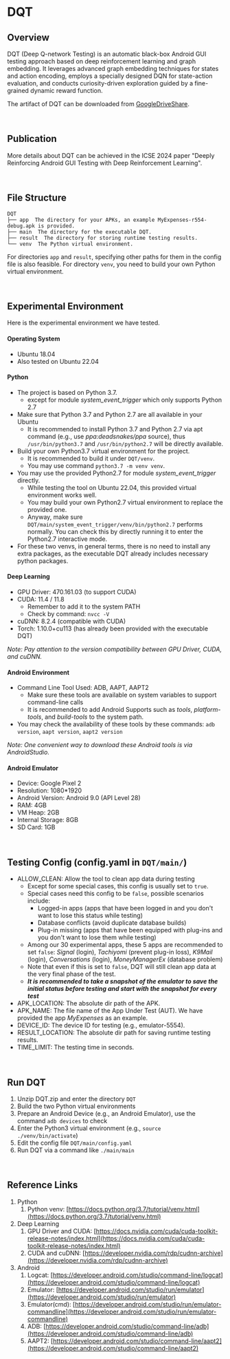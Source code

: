 # DQT
## Overview
DQT (Deep Q-network Testing) is an automatic black-box Android GUI testing approach based on deep reinforcement learning and graph embedding. It leverages advanced graph embedding techniques for states and action encoding, employs a specially designed DQN for state-action evaluation, and conducts curiosity-driven exploration guided by a fine-grained dynamic reward function.

The artifact of DQT can be downloaded from [GoogleDriveShare](https://drive.google.com/drive/folders/1w0XQv8FooDnUDkMUCSKXn_ZtYnE8hy1v?usp=sharing).

<br/>

## Publication
More details about DQT can be achieved in the ICSE 2024 paper "Deeply Reinforcing Android GUI Testing with Deep Reinforcement Learning".

<br/>

## File Structure
```
DQT
├── app  The directory for your APKs, an example MyExpenses-r554-debug.apk is provided.
├── main  The directory for the executable DQT.
├── result  The directory for storing runtime testing results.
└── venv  The Python virtual environment.
```

For directories `app` and `result`, specifying other paths for them in the config file is also feasible.
For directory `venv`, you need to build your own Python virtual environment.

<br/>

## Experimental Environment
Here is the experimental environment we have tested.
#### Operating System

- Ubuntu 18.04
- Also tested on Ubuntu 22.04
#### Python

- The project is based on Python 3.7.
   - except for module _system_event_trigger_ which only supports Python 2.7
- Make sure that Python 3.7 and Python 2.7 are all available in your Ubuntu
   - It is recommended to install Python 3.7 and Python 2.7 via apt command (e.g., use _ppa:deadsnakes/ppa_ source), thus `/usr/bin/python3.7` and `/usr/bin/python2.7` will be directly available.
- Build your own Python3.7 virtual environment for the project.
   - It is recommended to build it under `DQT/venv`.
   - You may use command `python3.7 -m venv venv`.
- You may use the provided Python2.7 for module _system_event_trigger_ directly.
   - While testing the tool on Ubuntu 22.04, this provided virtual environment works well.
   - You may build your own Python2.7 virtual environment to replace the provided one.
   - Anyway, make sure `DQT/main/system_event_trigger/venv/bin/python2.7` performs normally. You can check this by directly running it to enter the Python2.7 interactive mode.
- For these two venvs, in general terms, there is no need to install any extra packages, as the executable DQT already includes necessary python packages.
#### Deep Learning

- GPU Driver: 470.161.03 (to support CUDA)
- CUDA: 11.4 / 11.8
   - Remember to add it to the system PATH
   - Check by command: `nvcc -V`
- cuDNN: 8.2.4 (compatible with CUDA)
- Torch: 1.10.0+cu113 (has already been provided with the executable DQT)

_Note: Pay attention to the version compatibility between GPU Driver, CUDA, and cuDNN._
#### Android Environment

- Command Line Tool Used: ADB, AAPT, AAPT2
   - Make sure these tools are available on system variables to support command-line calls
   - It is recommended to add Android Supports such as _tools_, _platform-tools_, and _build-tools_ to the system path.
- You may check the availability of these tools by these commands: `adb version`, `aapt version`, `aapt2 version`

_Note: One convenient way to download these Android tools is via AndroidStudio._
#### Android Emulator

- Device: Google Pixel 2
- Resolution: 1080*1920
- Android Version: Android 9.0 (API Level 28)
- RAM: 4GB
- VM Heap: 2GB
- Internal Storage: 8GB
- SD Card: 1GB

<br/>

## Testing Config (config.yaml in `DQT/main/`)

- ALLOW_CLEAN: Allow the tool to clean app data during testing
   - Except for some special cases, this config is usually set to `true`.
   - Special cases need this config to be `false`, possible scenarios include: 
      - Logged-in apps (apps that have been logged in and you don't want to lose this status while testing)
      - Database conflicts (avoid duplicate database builds)
      - Plug-in missing (apps that have been equipped with plug-ins and you don't want to lose them while testing)
   - Among our 30 experimental apps, these 5 apps are recommended to set `false`: _Signal_ (login), _Tachiyomi_ (prevent plug-in loss), _K9Mail_ (login), _Conversations_ (login), _MoneyManagerEx_ (database problem)
   - Note that even if this is set to `false`, DQT will still clean app data at the very final phase of the test.
   - _**It is recommended to take a snapshot of the emulator to save the initial status before testing and start with the snapshot for every test**_
- APK_LOCATION: The absolute dir path of the APK.
- APK_NAME: The file name of the App Under Test (AUT). We have provided the app _MyExpenses_ as an example.
- DEVICE_ID: The device ID for testing (e.g., emulator-5554).
- RESULT_LOCATION: The absolute dir path for saving runtime testing results.
- TIME_LIMIT: The testing time in seconds.

<br/>

## Run DQT

1. Unzip DQT.zip and enter the directory `DQT`
2. Build the two Python virtual environments
3. Prepare an Android Device (e.g., an Android Emulator), use the command `adb devices` to check
4. Enter the Python3 virtual environment (e.g., `source ./venv/bin/activate`)
5. Edit the config file `DQT/main/config.yaml`
6. Run DQT via a command like `./main/main`

<br/>

## Reference Links

1. Python
   1. Python venv: [https://docs.python.org/3.7/tutorial/venv.html](https://docs.python.org/3.7/tutorial/venv.html)
2. Deep Learning
   1. GPU Driver and CUDA: [https://docs.nvidia.com/cuda/cuda-toolkit-release-notes/index.html](https://docs.nvidia.com/cuda/cuda-toolkit-release-notes/index.html)
   2. CUDA and cuDNN: [https://developer.nvidia.com/rdp/cudnn-archive](https://developer.nvidia.com/rdp/cudnn-archive)
3. Android
   1. Logcat: [https://developer.android.com/studio/command-line/logcat](https://developer.android.com/studio/command-line/logcat)
   2. Emulator: [https://developer.android.com/studio/run/emulator](https://developer.android.com/studio/run/emulator)
   3. Emulator(cmd): [https://developer.android.com/studio/run/emulator-commandline](https://developer.android.com/studio/run/emulator-commandline)
   4. ADB: [https://developer.android.com/studio/command-line/adb](https://developer.android.com/studio/command-line/adb)
   5. AAPT2: [https://developer.android.com/studio/command-line/aapt2](https://developer.android.com/studio/command-line/aapt2)

